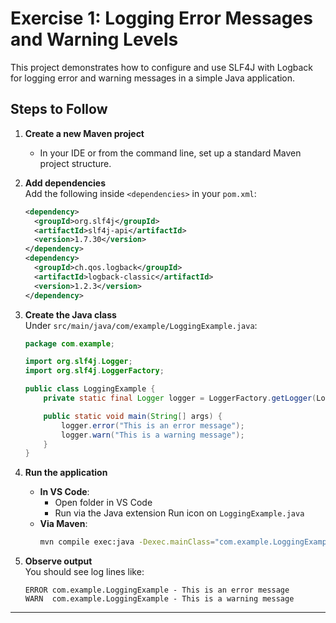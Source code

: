 # Exercise 1: Logging Error Messages and Warning Levels

This project demonstrates how to configure and use SLF4J with Logback for logging error and warning messages in a simple Java application.

## Steps to Follow

1. **Create a new Maven project**  
   - In your IDE or from the command line, set up a standard Maven project structure.

2. **Add dependencies**  
   Add the following inside `<dependencies>` in your `pom.xml`:

   ```xml
   <dependency>
     <groupId>org.slf4j</groupId>
     <artifactId>slf4j-api</artifactId>
     <version>1.7.30</version>
   </dependency>
   <dependency>
     <groupId>ch.qos.logback</groupId>
     <artifactId>logback-classic</artifactId>
     <version>1.2.3</version>
   </dependency>
   ```

3. **Create the Java class**  
   Under `src/main/java/com/example/LoggingExample.java`:

   ```java
   package com.example;

   import org.slf4j.Logger;
   import org.slf4j.LoggerFactory;

   public class LoggingExample {
       private static final Logger logger = LoggerFactory.getLogger(LoggingExample.class);

       public static void main(String[] args) {
           logger.error("This is an error message");
           logger.warn("This is a warning message");
       }
   }
   ```

4. **Run the application**  
   - **In VS Code**:  
     - Open folder in VS Code  
     - Run via the Java extension Run icon on `LoggingExample.java`  
   - **Via Maven**:  
     ```bash
     mvn compile exec:java -Dexec.mainClass="com.example.LoggingExample"
     ```

5. **Observe output**  
   You should see log lines like:
   ```
   ERROR com.example.LoggingExample - This is an error message
   WARN  com.example.LoggingExample - This is a warning message
   ```

---
